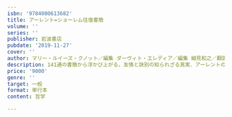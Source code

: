 ```yaml
---
isbn: '9784000613682'
title: アーレント=ショーレム往復書簡
volume: ''
series: ''
publisher: 岩波書店
pubdate: '2019-11-27'
cover: ''
author: マリー・ルイーズ・クノット／編集 ダーヴィト・エレディア／編集 細見和之／翻訳 大形綾／翻訳 ほか
description: 141通の書簡から浮かび上がる，友情と訣別の知られざる真実．アーレントのヨーロッパ調査報告他も収録．
price: '9000'
genre: ''
target: 一般
format: 単行本
content: 哲学

---
```

